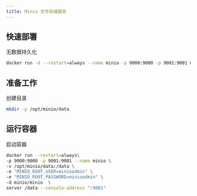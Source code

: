 ```yaml
---
title: Minio 文件存储服务
---
```


## 快速部署
无数据持久化
```bash
docker run -d --restart=always --name minio -p 9000:9000 -p 9001:9001 minio/minio server /data --console-address ":9001"
```

## 准备工作
创建目录
```bash
mkdir -p /opt/minio/data
```

## 运行容器
启动容器
```bash
docker run --restart=always\
-p 9000:9000 -p 9001:9001 --name minio \
-v /opt/minio/data:/data \
-e "MINIO_ROOT_USER=minioadmin" \
-e "MINIO_ROOT_PASSWORD=minioadmin" \
-d minio/minio  \
server /data --console-address ":9001"
```


